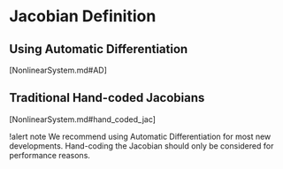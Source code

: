 # Jacobian Definition

## Using Automatic Differentiation

[NonlinearSystem.md#AD]

## Traditional Hand-coded Jacobians

[NonlinearSystem.md#hand_coded_jac]

!alert note
We recommend using Automatic Differentiation for most new developments. Hand-coding the Jacobian
should only be considered for performance reasons.